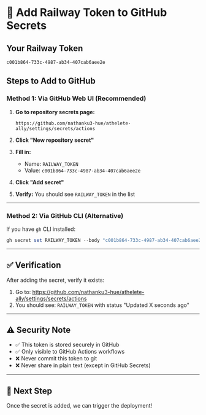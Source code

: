 # 🔐 Add Railway Token to GitHub Secrets

## Your Railway Token
```
c001b864-733c-4987-ab34-407cab6aee2e
```

## Steps to Add to GitHub

### Method 1: Via GitHub Web UI (Recommended)

1. **Go to repository secrets page:**
   ```
   https://github.com/nathanku3-hue/athelete-ally/settings/secrets/actions
   ```

2. **Click "New repository secret"**

3. **Fill in:**
   - Name: `RAILWAY_TOKEN`
   - Value: `c001b864-733c-4987-ab34-407cab6aee2e`

4. **Click "Add secret"**

5. **Verify:** You should see `RAILWAY_TOKEN` in the list

---

### Method 2: Via GitHub CLI (Alternative)

If you have `gh` CLI installed:

```powershell
gh secret set RAILWAY_TOKEN --body "c001b864-733c-4987-ab34-407cab6aee2e" --repo nathanku3-hue/athelete-ally
```

---

## ✅ Verification

After adding the secret, verify it exists:

1. Go to: https://github.com/nathanku3-hue/athelete-ally/settings/secrets/actions
2. You should see: `RAILWAY_TOKEN` with status "Updated X seconds ago"

---

## ⚠️ Security Note

- ✅ This token is stored securely in GitHub
- ✅ Only visible to GitHub Actions workflows
- ❌ Never commit this token to git
- ❌ Never share in plain text (except in GitHub Secrets)

---

## 🚀 Next Step

Once the secret is added, we can trigger the deployment!
